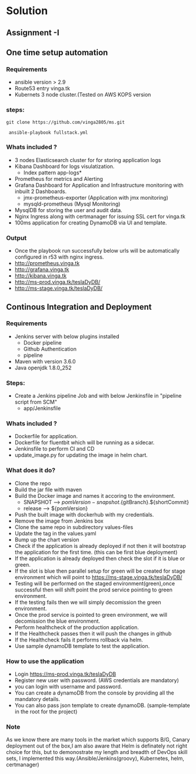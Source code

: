 # Solution
## Assignment -I
## One time setup automation
### Requirements
- ansible version > 2.9
- Route53 entry vinga.tk
- Kubernets 3 node cluster.(Tested on AWS KOPS version 
### steps:

``` git clone https://github.com/vinga2805/ms.git ```

``` ansible-playbook fullstack.yml```
### Whats included ?
- 3 nodes Elasticsearch cluster for for storing application logs
- Kibana Dashboard for logs visulatization.
  - Index pattern app-logs*
- Prometheus for metrics and Alerting
- Grafana Dashboard for Application and Infrastructure monitoring with inbuilt 2 Dashboards.
   - jmx-prometheus-exporter (Application with jmx monitoring)
   - mysqld-prometheus (Mysql Monitoring)
- MysqlDB for storing the user and audit data.
- Nginx Ingress along with certmanager for issuing SSL cert for vinga.tk
- 100ms application for creating DynamoDB via UI and template.

### Output
- Once the playbook run successfully below urls will be automatically configured in r53 with nginx ingress.
- http://prometheus.vinga.tk
- http://grafana.vinga.tk
- http://kibana.vinga.tk
- http://ms-prod.vinga.tk/teslaDyDB/
- http://ms-stage.vinga.tk/teslaDyDB/


## Continous Integration and Deployment
### Requirements
- Jenkins server with below plugins installed
  - Docker pipeline 
  - Github Authentication
  - pipeline
- Maven with version 3.6.0
- Java openjdk 1.8.0_252

### Steps:
- Create a Jenkins pipeline Job and with below Jenkinsfile in "pipeline script from SCM"
  - app/Jenkinsfile
  
### Whats included ?
- Dockerfile for application.
- Dockerfile for fluentbit which will be running as a sidecar.
- Jenkinsfile to perform CI and CD
- update_image.py for updating the image in helm chart.

### What does it do?
- Clone the repo
- Build the jar file with maven
- Build the Docker image and names it accoring to the environment.
  - SNAPSHOT --> ${pomVersion}-snapshot.${gitBranch}.${shortCommit}
  - release  --> ${pomVersion}
- Push the built image with dockerhub with my credentials.
- Remove the image from Jenkins box
- Clone the same repo in subdirectory values-files
- Update the tag in the values.yaml 
- Bump up the chart version
- Check if the application is already deployed if not then it will bootstrap the application for the first time. (this can be first blue deployment)
- If the application is already deployed then check the slot if it is blue or green.
- If the slot is blue then parallel setup for green will be created for stage environment which will point to https://ms-stage.vinga.tk/teslaDyDB/
- Testing will be performed on the staged environment(green),once successful then will shift point the prod service pointing to green environment.
- If the testing fails then we will simply decomission the green environment.
- Once the prod service is pointed to green environment, we will decomission the blue environment.
- Perform healthcheck of the production application.
- If the Healthcheck passes then it will push the changes in github
- If the Healthcheck fails it performs rollback via helm.
- Use sample dynamoDB template to test the application.

### How to use the application
- Login https://ms-prod.vinga.tk/teslaDyDB
- Register new user with password. (AWS credentials are mandatory)
- you can login with username and password.
- You can create a dynamoDB from the console by providing all the mandatory details.
- You can also pass json template to create dynamoDB. (sample-template in the root for the project)

### Note
As we know there are many tools in the market which supports B/G, Canary deployment out of the box,I am also aware that Helm is definately not right choice for this,
but to demonostrate my length and breadth of DevOps skill sets, I implemented this way.(Ansible/Jenkins(groovy), Kubernetes, helm, certmanager)  

